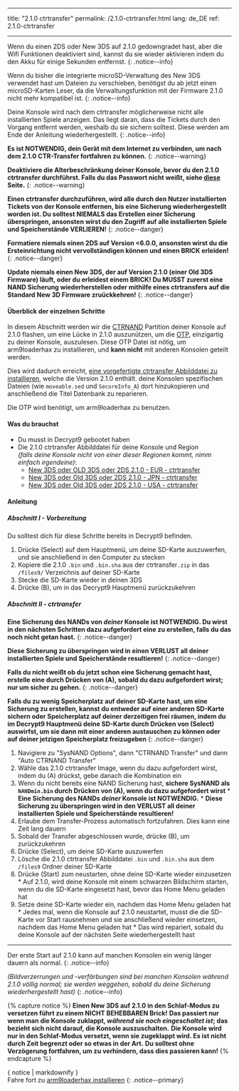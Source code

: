 * * *

title: "2.1.0 ctrtransfer" permalink: /2.1.0-ctrtransfer.html lang: de_DE ref: 2.1.0-ctrtransfer

* * *

Wenn du einen 2DS oder New 3DS auf 2.1.0 gedowngradet hast, aber die Wifi Funktionen deaktiviert sind, kannst du sie wieder aktivieren indem du den Akku für einige Sekunden entfernst. {: .notice--info}

Wenn du bisher die integrierte microSD-Verwaltung des New 3DS verwendet hast um Dateien zu verschieben, benötigst du ab jetzt einen microSD-Karten Leser, da die Verwaltungsfunktion mit der Firmware 2.1.0 nicht mehr kompatibel ist. {: .notice--info}

Deine Konsole wird nach dem ctrtransfer möglicherweise nicht alle installierten Spiele anzeigen. Das liegt daran, dass die Tickets durch den Vorgang entfernt werden, weshalb du sie sichern solltest. Diese werden am Ende der Anleitung wiederhergestellt. {: .notice--info}

**Es ist NOTWENDIG, dein Gerät mit dem Internet zu verbinden, um nach dem 2.1.0 CTR-Transfer fortfahren zu können.** {: .notice--warning}

**Deaktiviere die Alterbeschränkung deiner Konsole, bevor du den 2.1.0 ctrtransfer durchführst. Falls du das Passwort nicht weißt, siehe [diese](https://mkey.salthax.org/) Seite.** {: .notice--warning}

**Einen ctrtransfer durchzuführen, wird alle durch den Nutzer installierten Tickets von der Konsole entfernen, bis eine Sicherung wiederhergestellt worden ist. Du solltest NIEMALS das Erstellen einer Sicherung überspringen, ansonsten wirst du den Zugriff auf alle installierten Spiele und Speicherstände VERLIEREN!** {: .notice--danger}

**Formatiere niemals einen 2DS auf Version <6.0.0, ansonsten wirst du die Ersteinrichtung nicht vervollständigen können und einen BRICK erleiden!** {: .notice--danger}

**Update niemals einen New 3DS, der auf Version 2.1.0 (einer Old 3DS Firmware) läuft, oder du erleidest einem BRICK! Du MUSST zurerst eine NAND Sicherung wiederherstellen oder mithilfe eines ctrtransfers auf die Standard New 3D Firmware zruückkehren!** {: .notice--danger}

#### Überblick der einzelnen Schritte

In diesem Abschnitt werden wir die [CTRNAND](https://www.3dbrew.org/wiki/Flash_Filesystem#CTR_partition) Partition deiner Konsole auf 2.1.0 flashen, um eine Lücke in 2.1.0 auszunützen, um die [OTP](otp-info), einzigartig zu deiner Konsole, auszulesen. Diese OTP Datei ist nötig, um arm9loaderhax zu installieren, und **kann nicht** mit anderen Konsolen geteilt werden.

Dies wird dadurch erreicht, [eine vorgefertigte ctrtransfer Abbilddatei zu installieren](https://www.reddit.com/r/3dshacks/comments/4zhe4a/), welche die Version 2.1.0 enthält. deine Konsolen spezifischen Dateien (wie `moveable.sed` und `SecureInfo_A`) dort hinzukopieren und anschließend die Titel Datenbank zu reparieren.

Die OTP wird benötigt, um arm9loaderhax zu benutzen.

#### Was du brauchst

* Du musst in Decrypt9 gebootet haben
* Die 2.1.0 ctrtransfer Abbilddatei für deine Konsole und Region  
    *(falls deine Konsole nicht von einer dieser Regionen kommt, nimm einfach irgendeine)*: 
    * [New 3DS oder OLD 3DS oder 2DS 2.1.0 - EUR - ctrtransfer](magnet:?xt=urn:btih:89acc9c1b488b8b38251de0ddf07975d6bd354a1&dn=2.1.0-4E%5Fctrtransfer%5Fo3ds.zip&tr=udp%3A%2F%2Ftracker.coppersurfer.tk%3A6969%2Fannounce&tr=udp%3A%2F%2Ftracker.opentrackr.org%3A1337%2Fannounce&tr=http%3A%2F%2Ftracker.opentrackr.org%3A1337%2Fannounce&tr=udp%3A%2F%2Fzer0day.ch%3A1337%2Fannounce&tr=udp%3A%2F%2Ftracker.leechers-paradise.org%3A6969%2Fannounce&tr=http%3A%2F%2Fexplodie.org%3A6969%2Fannounce&tr=udp%3A%2F%2Fexplodie.org%3A6969%2Fannounce&tr=udp%3A%2F%2F9.rarbg.com%3A2710%2Fannounce&tr=udp%3A%2F%2Fp4p.arenabg.com%3A1337%2Fannounce&tr=http%3A%2F%2Fp4p.arenabg.com%3A1337%2Fannounce&tr=udp%3A%2F%2Ftracker.aletorrenty.pl%3A2710%2Fannounce&tr=http%3A%2F%2Ftracker.aletorrenty.pl%3A2710%2Fannounce&tr=http%3A%2F%2Ftracker1.wasabii.com.tw%3A6969%2Fannounce&tr=http%3A%2F%2Ftracker.baravik.org%3A6970%2Fannounce&tr=http%3A%2F%2Ftracker.tfile.me%2Fannounce&tr=udp%3A%2F%2Ftorrent.gresille.org%3A80%2Fannounce&tr=http%3A%2F%2Ftorrent.gresille.org%2Fannounce&tr=udp%3A%2F%2Ftracker.yoshi210.com%3A6969%2Fannounce&tr=udp%3A%2F%2Ftracker.tiny-vps.com%3A6969%2Fannounce&tr=udp%3A%2F%2Ftracker.filetracker.pl%3A8089%2Fannounce) 
    * [New 3DS oder Old 3DS oder 2DS 2.1.0 - JPN - ctrtransfer](magnet:?xt=urn:btih:3dbb9c9c85a33c6242f424dcbaebcacdd8a5912b&dn=2.1.0-4J%5Fctrtransfer%5Fo3ds.zip&tr=udp%3A%2F%2Ftracker.coppersurfer.tk%3A6969%2Fannounce&tr=udp%3A%2F%2Ftracker.opentrackr.org%3A1337%2Fannounce&tr=http%3A%2F%2Ftracker.opentrackr.org%3A1337%2Fannounce&tr=udp%3A%2F%2Fzer0day.ch%3A1337%2Fannounce&tr=udp%3A%2F%2Ftracker.leechers-paradise.org%3A6969%2Fannounce&tr=http%3A%2F%2Fexplodie.org%3A6969%2Fannounce&tr=udp%3A%2F%2Fexplodie.org%3A6969%2Fannounce&tr=udp%3A%2F%2F9.rarbg.com%3A2710%2Fannounce&tr=udp%3A%2F%2Fp4p.arenabg.com%3A1337%2Fannounce&tr=http%3A%2F%2Fp4p.arenabg.com%3A1337%2Fannounce&tr=udp%3A%2F%2Ftracker.aletorrenty.pl%3A2710%2Fannounce&tr=http%3A%2F%2Ftracker.aletorrenty.pl%3A2710%2Fannounce&tr=http%3A%2F%2Ftracker1.wasabii.com.tw%3A6969%2Fannounce&tr=http%3A%2F%2Ftracker.baravik.org%3A6970%2Fannounce&tr=http%3A%2F%2Ftracker.tfile.me%2Fannounce&tr=udp%3A%2F%2Ftorrent.gresille.org%3A80%2Fannounce&tr=http%3A%2F%2Ftorrent.gresille.org%2Fannounce&tr=udp%3A%2F%2Ftracker.yoshi210.com%3A6969%2Fannounce&tr=udp%3A%2F%2Ftracker.tiny-vps.com%3A6969%2Fannounce&tr=udp%3A%2F%2Ftracker.filetracker.pl%3A8089%2Fannounce) 
    * [New 3DS oder Old 3DS oder 2DS 2.1.0 - USA - ctrtransfer](magnet:?xt=urn:btih:1609ce9ee7b0ed9b6dea0b3e7cca4fc52dad6ff4&dn=2.1.0-4U%5Fctrtransfer%5Fo3ds.zip&tr=udp%3A%2F%2Ftracker.coppersurfer.tk%3A6969%2Fannounce&tr=udp%3A%2F%2Ftracker.opentrackr.org%3A1337%2Fannounce&tr=http%3A%2F%2Ftracker.opentrackr.org%3A1337%2Fannounce&tr=udp%3A%2F%2Fzer0day.ch%3A1337%2Fannounce&tr=udp%3A%2F%2Ftracker.leechers-paradise.org%3A6969%2Fannounce&tr=http%3A%2F%2Fexplodie.org%3A6969%2Fannounce&tr=udp%3A%2F%2Fexplodie.org%3A6969%2Fannounce&tr=udp%3A%2F%2F9.rarbg.com%3A2710%2Fannounce&tr=udp%3A%2F%2Fp4p.arenabg.com%3A1337%2Fannounce&tr=http%3A%2F%2Fp4p.arenabg.com%3A1337%2Fannounce&tr=udp%3A%2F%2Ftracker.aletorrenty.pl%3A2710%2Fannounce&tr=http%3A%2F%2Ftracker.aletorrenty.pl%3A2710%2Fannounce&tr=http%3A%2F%2Ftracker1.wasabii.com.tw%3A6969%2Fannounce&tr=http%3A%2F%2Ftracker.baravik.org%3A6970%2Fannounce&tr=http%3A%2F%2Ftracker.tfile.me%2Fannounce&tr=udp%3A%2F%2Ftorrent.gresille.org%3A80%2Fannounce&tr=http%3A%2F%2Ftorrent.gresille.org%2Fannounce&tr=udp%3A%2F%2Ftracker.yoshi210.com%3A6969%2Fannounce&tr=udp%3A%2F%2Ftracker.tiny-vps.com%3A6969%2Fannounce&tr=udp%3A%2F%2Ftracker.filetracker.pl%3A8089%2Fannounce)

#### Anleitung

##### Abschnitt I - Vorbereitung

Du solltest dich für diese Schritte bereits in Decrypt9 befinden.

  1. Drücke (Select) auf dem Hauptmenü, um deine SD-Karte auszuwerfen, und sie anschließend in den Computer zu stecken
  2. Kopiere die 2.1.0 `.bin` und `.bin.sha` aus der ctrtransfer`.zip` in das `/files9/` Verzeichnis auf deiner SD-Karte
  3. Stecke die SD-Karte wieder in deinen 3DS
  4. Drücke (B), um in das Decrypt9 Hauptmenü zurückzukehren

##### Abschnitt II - ctrtransfer

**Eine Sicherung des NANDs von *deiner* Konsole ist NOTWENDIG. Du wirst in den nächsten Schritten dazu aufgefordert eine zu erstellen, falls du das noch nicht getan hast.** {: .notice--danger}

**Diese Sicherung zu überspringen wird in einen VERLUST all deiner installierten Spiele und Speicherstände resultieren!** {: .notice--danger}

**Falls du nicht weißt ob du jetzt schon eine Sicherung gemacht hast, erstelle eine durch Drücken von (A), sobald du dazu aufgefordert wirst; nur um sicher zu gehen.** {: .notice--danger}

**Falls du zu wenig Speicherplatz auf deiner SD-Karte hast, um eine Sicherung zu erstellen, kannst du entweder auf einer anderen SD-Karte sichern oder Speicherplatz auf deiner derzeitigen frei räumen, indem du im Decrypt9 Hauptmenü deine SD-Karte durch Drücken von (Select) auswirfst, um sie dann mit einer anderen austauschen zu können oder auf deiner jetzigen Speicherplatz freizugeben** {: .notice--danger}

  1. Navigiere zu "SysNAND Options", dann "CTRNAND Transfer" und dann "Auto CTRNAND Transfer"
  2. Wähle das 2.1.0 ctrtransfer Image, wenn du dazu aufgefordert wirst, indem du (A) drückst, gebe danach die Kombination ein
  3. Wenn du nicht bereits eine NAND Sicherung hast, **sichere SysNAND als `NANDmin.bin` durch Drücken von (A), wenn du dazu aufgefordert wirst** 
    * **Eine Sicherung des NANDs *deiner* Konsole ist NOTWENDIG.**
    * **Diese Sicherung zu überspringen wird in den VERLUST all deiner installierten Spiele und Speicherstände resultieren!**
  4. Erlaube dem Transfer-Prozess automatisch fortzufahren. Dies kann eine Zeit lang dauern
  5. Sobald der Transfer abgeschlossen wurde, drücke (B), um zurückzukehren
  6. Drücke (Select), um deine SD-Karte auszuwerfen
  7. Lösche die 2.1.0 ctrtransfer Abbilddatei `.bin` und `.bin.sha` aus dem `/files9` Ordner deiner SD-Karte
  8. Drücke (Start) zum neustarten, ohne deine SD-Karte wieder einzusetzen 
    * Auf 2.1.0, wird deine Konsole mit einem schwarzen Bildschirm starten, wenn du die SD-Karte eingesetzt hast, bevor das Home Menu geladen hat
  9. Setze deine SD-Karte wieder ein, nachdem das Home Menu geladen hat 
    * Jedes mal, wenn die Konsole auf 2.1.0 neustartet, musst die die SD-Karte vor Start rausnehmen und sie anschließend wieder einsetzen, nachdem das Home Menu geladen hat
    * Das wird repariert, sobald du deine Konsole auf der nächsten Seite wiederhergestellt hast

* * *

Der erste Start auf 2.1.0 kann auf manchen Konsolen ein wenig länger dauern als normal. {: .notice--info}

*(Bildverzerrungen und -verfärbungen sind bei manchen Konsolen während 2.1.0 völlig normal; sie werden weggehen, sobald du deine Sicherung wiederhergestellt hast)* {: .notice--info}

{% capture notice %} **Einen New 3DS auf 2.1.0 in den Schlaf-Modus zu versetzen führt zu einem NICHT BEHEBBAREN Brick!** **Das passiert nur wenn man die Konsole zuklappt, *während sie noch eingeschaltet ist*; das bezieht sich nicht darauf, die Konsole auszuschalten.** **Die Konsole wird nur in den Schlaf-Modus versetzt, wenn sie zugeklappt wird. Es ist nicht durch Zeit begrenzt oder so etwas in der Art.** **Du solltest ohne Verzögerung fortfahren, um zu verhindern, dass dies passieren kann!** {% endcapture %}<div class="notice--danger">{ notice | markdownify }</div>Fahre fort zu [arm9loaderhax installieren](installing-arm9loaderhax) {: .notice--primary}